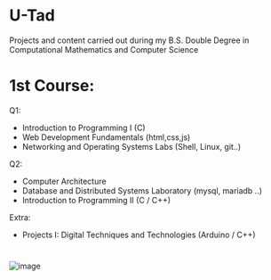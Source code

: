 # U-Tad 

Projects and content carried out during my B.S. Double Degree in Computational Mathematics and Computer Science

# 1st Course: 
Q1: 
- Introduction to Programming I	(C)
- Web Development Fundamentals (html,css,js)
- Networking and Operating Systems Labs (Shell, Linux, git..)

Q2: 
- Computer Architecture
- Database and Distributed Systems Laboratory (mysql, mariadb ..)
- Introduction to Programming II (C / C++)

Extra: 
- Projects I: Digital Techniques and Technologies (Arduino / C++)


#

#

#














![image](https://github.com/ismaelucky342/U-Tad/assets/153450550/62bc16fd-1d63-401e-962d-b090cad59bdc)











